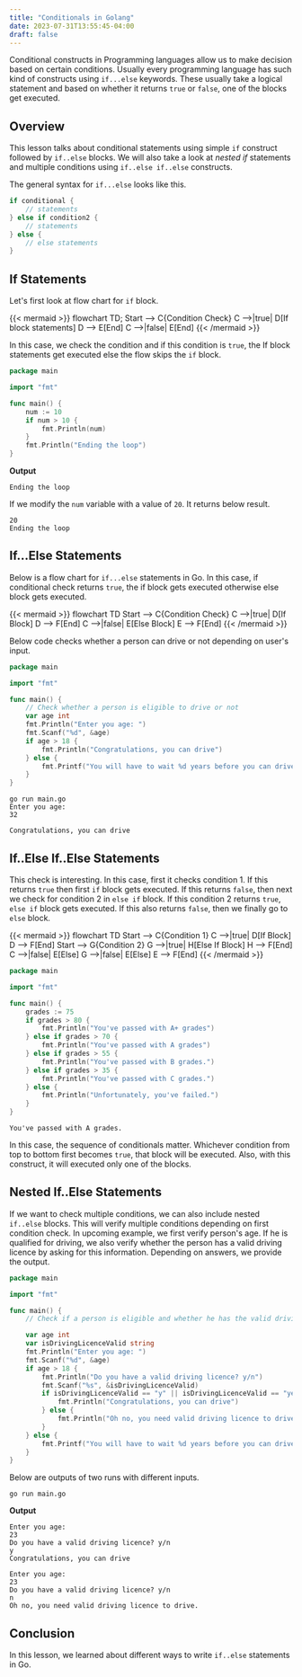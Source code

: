 ```yaml
---
title: "Conditionals in Golang"
date: 2023-07-31T13:55:45-04:00
draft: false
---
```


Conditional constructs in Programming languages allow us to make decision based on certain conditions. Usually every programming language has such kind of constructs using `if...else` keywords. These usually take a logical statement and based on whether it returns `true` or `false`, one of the blocks get executed.

<!--more-->
## Overview

This lesson talks about conditional statements using simple `if` construct followed by `if..else` blocks. We will also take a look at *nested if* statements and multiple conditions using `if..else if..else` constructs.

The general syntax for `if...else` looks like this.

```go
if conditional {
    // statements
} else if condition2 {
    // statements
} else {
    // else statements
}
```

## If Statements

Let's first look at flow chart for `if` block.

{{< mermaid >}}
flowchart TD;
    Start --> C{Condition Check}
    C -->|true| D[If block statements]
    D --> E[End]
    C -->|false| E[End]
{{< /mermaid >}}

In this case, we check the condition and if this condition is `true`, the If block statements get executed else the flow skips the `if` block.

```go
package main

import "fmt"

func main() {
	num := 10
	if num > 10 {
		fmt.Println(num)
	}
	fmt.Println("Ending the loop")
}
```

**Output**

```output{ lineNos=false }
Ending the loop
```

If we modify the `num` variable with a value of `20`. It returns below result.

```output{ lineNos=false }
20
Ending the loop
```

## If...Else Statements

Below is a flow chart for `if...else` statements in Go. In this case, if conditional check returns `true`, the if block gets executed otherwise else block gets executed.

{{< mermaid >}}
flowchart TD
    Start --> C{Condition Check}
    C -->|true| D[If Block]
    D --> F[End]
    C -->|false| E[Else Block]
    E --> F[End]
{{< /mermaid >}}

Below code checks whether a person can drive or not depending on user's input.

```go
package main

import "fmt"

func main() {
	// Check whether a person is eligible to drive or not
	var age int
	fmt.Println("Enter you age: ")
	fmt.Scanf("%d", &age)
	if age > 18 {
		fmt.Println("Congratulations, you can drive")
	} else {
		fmt.Printf("You will have to wait %d years before you can drive.\n", 18-age)
	}
}
```

```shell{ .show-prompt lineNos=false }
go run main.go
Enter you age: 
32
```

```output{ lineNos=false }
Congratulations, you can drive
```

## If..Else If..Else Statements

This check is interesting. In this case, first it checks condition 1. If this returns `true` then first `if` block gets executed. If this returns `false`, then next we check for condition 2 in `else if` block. If this condition 2 returns `true`, `else if` block gets executed. If this also returns `false`, then we finally go to `else` block.

{{< mermaid >}}
flowchart TD
    Start --> C{Condition 1}
    C -->|true| D[If Block]
    D --> F[End]
    Start --> G{Condition 2}
    G -->|true| H[Else If Block]
    H --> F[End]
    C -->|false| E[Else]
    G -->|false| E[Else]
    E --> F[End]
{{< /mermaid >}}

```go
package main

import "fmt"

func main() {
	grades := 75
	if grades > 80 {
		fmt.Println("You've passed with A+ grades")
	} else if grades > 70 {
		fmt.Println("You've passed with A grades")
	} else if grades > 55 {
		fmt.Println("You've passed with B grades.")
	} else if grades > 35 {
		fmt.Println("You've passed with C grades.")
	} else {
		fmt.Println("Unfortunately, you've failed.")
	}
}
```

```output{ lineNos=false }
You've passed with A grades.
```

In this case, the sequence of conditionals matter. Whichever condition from top to bottom first becomes `true`, that block will be executed. Also, with this construct, it will executed only one of the blocks.

## Nested If..Else Statements

If we want to check multiple conditions, we can also include nested `if..else` blocks. This will verify multiple conditions depending on first condition check. In upcoming example, we first verify person's age. If he is qualified for driving, we also verify whether the person has a valid driving licence by asking for this information. Depending on answers, we provide the output.

```go
package main

import "fmt"

func main() {
	// Check if a person is eligible and whether he has the valid driving license.

	var age int
	var isDrivingLicenceValid string
	fmt.Println("Enter you age: ")
	fmt.Scanf("%d", &age)
	if age > 18 {
		fmt.Println("Do you have a valid driving licence? y/n")
		fmt.Scanf("%s", &isDrivingLicenceValid)
		if isDrivingLicenceValid == "y" || isDrivingLicenceValid == "yes" {
			fmt.Println("Congratulations, you can drive")
		} else {
			fmt.Println("Oh no, you need valid driving licence to drive.")
		}
	} else {
		fmt.Printf("You will have to wait %d years before you can drive.\n", 18-age)
	}
}
```

Below are outputs of two runs with different inputs.

```shell{ .show-prompt lineNos=false }
go run main.go
```
**Output**

```output{ lineNos=false }
Enter you age: 
23
Do you have a valid driving licence? y/n
y
Congratulations, you can drive
```

```output{ lineNos=false }
Enter you age: 
23
Do you have a valid driving licence? y/n
n
Oh no, you need valid driving licence to drive.
```

## Conclusion

In this lesson, we learned about different ways to write `if..else` statements in Go.